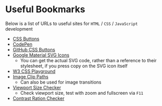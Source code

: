 # Useful Bookmarks
Below is a list of URLs to useful sites for `HTML` / `CSS` / `JavaScript` development
- [CSS Buttons](https://getcssscan.com/css-buttons-examples)
- [CodePen](https://codepen.io/)
- [GitHub CSS Buttons](https://buttons.github.io/)
- [Google Material SVG Icons](https://fonts.google.com/icons)
    - You can get the actual SVG code, rather than a reference to their stylesheet, if you press copy on the SVG icon itself
- [W3 CSS Playground](https://www.w3schools.com/cssref/playdemo.php?filename=playcss_accent-color)
- [Image Clip Paths](https://bennettfeely.com/clippy/)
    - Can also be used for image transitions
- [Viewport Size Checker](https://whatismyviewport.com/)
    - Check viewport size, test with zoom and fullscreen via `F11`
- [Contrast Ration Checker](https://webaim.org/resources/contrastchecker)
